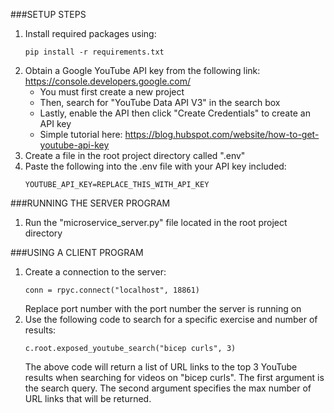 ###SETUP STEPS
1. Install required packages using:
    ~~~   
    pip install -r requirements.txt
    ~~~
2. Obtain a Google YouTube API key from the following link: https://console.developers.google.com/
    * You must first create a new project
    * Then, search for "YouTube Data API V3" in the search box
    * Lastly, enable the API then click "Create Credentials" to create an API key
    * Simple tutorial here: https://blog.hubspot.com/website/how-to-get-youtube-api-key
3. Create a file in the root project directory called ".env"
4. Paste the following into the .env file with your API key included: 
    ~~~
    YOUTUBE_API_KEY=REPLACE_THIS_WITH_API_KEY
    ~~~
   
###RUNNING THE SERVER PROGRAM
1. Run the "microservice_server.py" file located in the root project directory

###USING A CLIENT PROGRAM
1. Create a connection to the server:
    ~~~
    conn = rpyc.connect("localhost", 18861)
    ~~~
   Replace port number with the port number the server is running on
2. Use the following code to search for a specific exercise and number of results:
    ~~~
    c.root.exposed_youtube_search("bicep curls", 3)
    ~~~
   The above code will return a list of URL links to the top 3 YouTube results when searching for videos
   on "bicep curls". The first argument is the search query. The second argument specifies the max number 
   of URL links that will be returned.